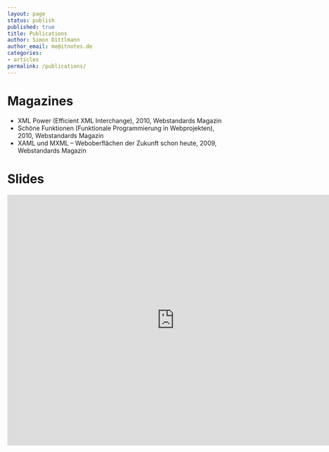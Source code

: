 ```yaml
---
layout: page
status: publish
published: true
title: Publications
author: Simon Dittlmann
author_email: me@itnotes.de
categories:
- articles
permalink: /publications/
---
```


# Magazines
* XML Power (Efficient XML Interchange), 2010, Webstandards Magazin
* Schöne Funktionen (Funktionale Programmierung in Webprojekten), 2010, Webstandards Magazin
* XAML und MXML – Weboberflächen der Zukunft schon heute, 2009, Webstandards Magazin

# Slides
<iframe src="https://www.slideshare.net/Pindar/slideshelf" width="760px" height="570px" frameborder="0" marginwidth="0" marginheight="0" scrolling="no" style="border:none;" allowfullscreen webkitallowfullscreen mozallowfullscreen></iframe>
